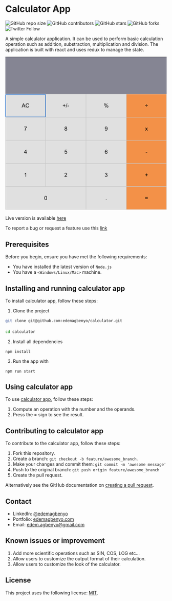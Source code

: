 # Calculator App

<!--- These are examples. See https://shields.io for others or to customize this set of shields. You might want to include dependencies, project status and licence info here --->
![GitHub repo size](https://img.shields.io/github/repo-size/edemagbenyo/calculator)
![GitHub contributors](https://img.shields.io/github/contributors/edemagbenyo/calculator)
![GitHub stars](https://img.shields.io/github/stars/edemagbenyo/calculator?style=social)
![GitHub forks](https://img.shields.io/github/forks/edemagbenyo/calculator?style=social)
![Twitter Follow](https://img.shields.io/twitter/follow/edemagbenyo?style=social)

A simple calculator application. It can be used to perform basic calculation operation such as addition, substraction, multiplication and division. The application is built with react and uses redux to manage the state. 

![Screenshot of the webpage](https://github.com/edemagbenyo/calculator/blob/development/screenshots/screen.png)


Live version is available [here](https://smartcalculateur.herokuapp.com/)

To report a bug or request a feature use this [link](https://github.com/edemagbenyo/calculator/issues)

## Prerequisites

Before you begin, ensure you have met the following requirements:
<!--- These are just example requirements. Add, duplicate or remove as required --->
* You have installed the latest version of `Node.js`
* You have a `<Windows/Linux/Mac>` machine.

## Installing and running calculator app

To install calculator app, follow these steps:

1. Clone the project
```bash
git clone git@github.com:edemagbenyo/calculator.git

cd calculator
```
2. Install all dependencies
```
npm install
```
3. Run the app with
```
npm run start
```
## Using calculator app

To use [calculator app](https://smartcalculateur.herokuapp.com/), follow these steps:

1. Compute an operation with the number and the operands.
2. Press the = sign to see the result.


## Contributing to calculator app
<!--- If your README is long or you have some specific process or steps you want contributors to follow, consider creating a separate CONTRIBUTING.md file--->
To contribute to the calculator app, follow these steps:

1. Fork this repository.
2. Create a branch: `git checkout -b feature/awesome_branch`.
3. Make your changes and commit them: `git commit -m 'awesome message'`
4. Push to the original branch: `git push origin feature/awesome_branch`
5. Create the pull request.

Alternatively see the GitHub documentation on [creating a pull request](https://help.github.com/en/github/collaborating-with-issues-and-pull-requests/creating-a-pull-request).

## Contact

* LinkedIn: [@edemagbenyo](https://www.linkedin.com/in/edemagbenyo/) 
* Portfolio: [edemagbenyo.com](https://edemagbenyo.com) 
* Email: [edem.agbenyo@gmail.com](mailto:edem.agbenyo@gmail.com)

## Known issues or improvement
1. Add more scientific operations such as SIN, COS, LOG etc...
2. Allow users to customize the output format of their calculation.
3. Allow users to customize the look of the calculator.

## License
<!--- If you're not sure which open license to use see https://choosealicense.com/--->

This project uses the following license: [MIT](<link>).
